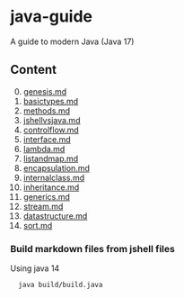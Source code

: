 # java-guide
A guide to modern Java (Java 17)

## Content

0. [genesis.md](guide/chapter00-genesis.md)
1. [basictypes.md](guide/chapter01-basictypes.md)
2. [methods.md](guide/chapter02-methods.md)
3. [jshellvsjava.md](guide/chapter03-jshellvsjava.md)
4. [controlflow.md](guide/chapter04-controlflow.md)
5. [interface.md](guide/chapter05-interface.md)
6. [lambda.md](guide/chapter06-lambda.md)
7. [listandmap.md](guide/chapter07-listandmap.md)
8. [encapsulation.md](guide/chapter09-encapsulation.md)
9. [internalclass.md](guide/chapter10-internalclass.md)
10. [inheritance.md](guide/chapter12-inheritance.md)
11. [generics.md](guide/chapter15-generics.md)
12. [stream.md](guide/chapter18-stream.md)
13. [datastructure.md](guide/chapter20-datastructure.md)
14. [sort.md](guide/chapter21-sort.md)

### Build markdown files from jshell files

Using java 14

```
  java build/build.java
```